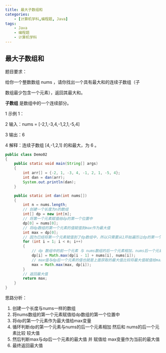 ```yaml
---
title: 最大子数组和
categories:
    - [计算机学科,编程题, Java]
tags:
    - Java
    - 编程题
    - 计算机学科
---
```


## 最大子数组和

题目要求：

给你一个整数数组 nums ，请你找出一个具有最大和的连续子数组（子

数组最少包含一个元素），返回其最大和。

**子数组** 是数组中的一个连续部分。

1 示例 1：

2 输入：nums = [-2,1,-3,4,-1,2,1,-5,4]

3 输出：6

4 解释：连续子数组 [4,-1,2,1] 的和最大，为 6 。

```java
public class Demo02
{
    public static void main(String[] args)
    {
        int arr[] = {-2, 1, -3, 4, -1, 2, 1, -5, 4};
        int dan = dan(arr);
        System.out.println(dan);
    }

    public static int dan(int nums[])
    {
        int n = nums.length;
        // 创建一个长度为n的数组
        int[] dp = new int[n];
        // 将第一个元素赋值给dp的第一个位置中
        dp[0] = nums[0];
        // 将dp数组的第一个元素的值赋值到max作为最大值
        int max = dp[0];
        // 因为已经将第一个元素赋值到了dp数组中，所以只需要从1开始遍历让dp的第一个元素和nums的后一个元素进行相加然后比较nums原来后一个元素的值取较大值
        for (int i = 1; i < n; i++)
        {
            // dp 数组中的前一个元素 与 nums数组的后一个元素相加，nums后一个元素 比较两个值的最大值赋值到dp数组的后一个位置
            dp[i] = Math.max(dp[i - 1] + nums[i], nums[i]);
            // max值与dp后一个元素的值也就是上面获取的最大值比较将最大值赋值给max
            max = Math.max(max, dp[i]);
        }
        // 返回最大值
        return max;
    }
}
```

思路分析：

1.  创建一个长度与nums一样的数组
2.  将nums数组的第一个元素赋值给dp数组的第一个位置中
3.  将dp的第一个元素作为最大值给max变量
4.  循环判断dp的第一个元素与nums的后一个元素相加 然后和 nums的后一个元素比较 较大值
5.  然后判断max与dp后一个元素的最大值 并 赋值给 max变量作为当前的最大值
6.  最终返回最大值